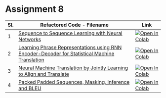 # Assignment 8



Sl. |   Refactored Code -  Filename                                                                     |      Link
--- | ------------------------------------------------------------------------------------------------- | -------------
1   | [Sequence to Sequence Learning with Neural Networks]()                                            | [![Open In Colab](https://colab.research.google.com/assets/colab-badge.svg)]()
2   | [Learning Phrase Representations using RNN Encoder-Decoder for Statistical Machine Translation]() | [![Open In Colab](https://colab.research.google.com/assets/colab-badge.svg)]()
3   | [Neural Machine Translation by Jointly Learning to Align and Translate]()                         | [![Open In Colab](https://colab.research.google.com/assets/colab-badge.svg)]()
4   | [Packed Padded Sequences, Masking, Inference and BLEU]() | [![Open In Colab](https://colab.research.google.com/assets/colab-badge.svg)]()
